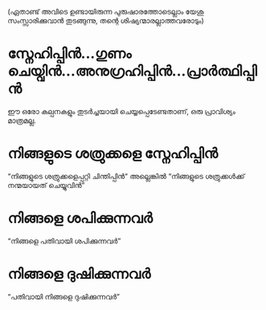 (ഏതാണ്ട് അവിടെ ഉണ്ടായിരുന്ന പുരുഷാരത്തോടെല്ലാം യേശു സംസ്സാരിക്കുവാൻ തുടങ്ങുന്നു, തന്റെ ശിഷ്യന്മാരല്ലാത്തവരോടും)
# സ്നേഹിപ്പിൻ...ഗുണം ചെയ്വിൻ...അനുഗ്രഹിപ്പിൻ...പ്രാർത്ഥിപ്പിൻ 
ഈ ഒരോ കല്പനകളും തുടർച്ചയായി ചെയ്യപ്പെടേണ്ടതാണ്, ഒരു പ്രാവിശ്യം മാത്രമല്ല.
# നിങ്ങളുടെ ശത്രുക്കളെ സ്നേഹിപ്പിൻ
“നിങ്ങളുടെ ശത്രുക്കളെപ്പറ്റി ചിന്തിപ്പിൻ“ അല്ലെങ്കിൽ “നിങ്ങളുടെ ശത്രുക്കൾക്ക് നന്മയായത് ചെയ്യുവിൻ”
# നിങ്ങളെ ശപിക്കുന്നവർ
“നിങ്ങളെ പതിവായി ശപിക്കുന്നവർ”
# നിങ്ങളെ ദുഷിക്കുന്നവർ
“പതിവായി നിങ്ങളെ ദുഷിക്കുന്നവർ”
